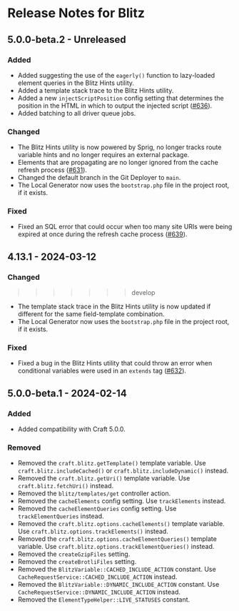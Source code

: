 # Release Notes for Blitz

## 5.0.0-beta.2 - Unreleased

### Added

- Added suggesting the use of the `eagerly()` function to lazy-loaded element queries in the Blitz Hints utility.
- Added a template stack trace to the Blitz Hints utility.
- Added a new `injectScriptPosition` config setting that determines the position in the HTML in which to output the injected script ([#636](https://github.com/putyourlightson/craft-blitz/issues/636)).
- Added batching to all driver queue jobs.

### Changed

- The Blitz Hints utility is now powered by Sprig, no longer tracks route variable hints and no longer requires an external package.
- Elements that are propagating are no longer ignored from the cache refresh process ([#631](https://github.com/putyourlightson/craft-blitz/issues/631)).
- Changed the default branch in the Git Deployer to `main`.
- The Local Generator now uses the `bootstrap.php` file in the project root, if it exists.

### Fixed

- Fixed an SQL error that could occur when too many site URIs were being expired at once during the refresh cache process ([#639](https://github.com/putyourlightson/craft-blitz/issues/639)).

## 4.13.1 - 2024-03-12

### Changed

> > > > > > > develop

- The template stack trace in the Blitz Hints utility is now updated if different for the same field-template combination.
- The Local Generator now uses the `bootstrap.php` file in the project root, if it exists.

### Fixed

- Fixed a bug in the Blitz Hints utility that could throw an error when conditional variables were used in an `extends` tag ([#632](https://github.com/putyourlightson/craft-blitz/issues/632)).

## 5.0.0-beta.1 - 2024-02-14

### Added

- Added compatibility with Craft 5.0.0.

### Removed

- Removed the `craft.blitz.getTemplate()` template variable. Use `craft.blitz.includeCached()` or `craft.blitz.includeDynamic()` instead.
- Removed the `craft.blitz.getUri()` template variable. Use `craft.blitz.fetchUri()` instead.
- Removed the `blitz/templates/get` controller action.
- Removed the `cacheElements` config setting. Use `trackElements` instead.
- Removed the `cacheElementQueries` config setting. Use `trackElementQueries` instead.
- Removed the `craft.blitz.options.cacheElements()` template variable. Use `craft.blitz.options.trackElements()` instead.
- Removed the `craft.blitz.options.cacheElementQueries()` template variable. Use `craft.blitz.options.trackElementQueries()` instead.
- Removed the `createGzipFiles` setting.
- Removed the `createBrotliFiles` setting.
- Removed the `BlitzVariable::CACHED_INCLUDE_ACTION` constant. Use `CacheRequestService::CACHED_INCLUDE_ACTION` instead.
- Removed the `BlitzVariable::DYNAMIC_INCLUDE_ACTION` constant. Use `CacheRequestService::DYNAMIC_INCLUDE_ACTION` instead.
- Removed the `ElementTypeHelper::LIVE_STATUSES` constant. 
